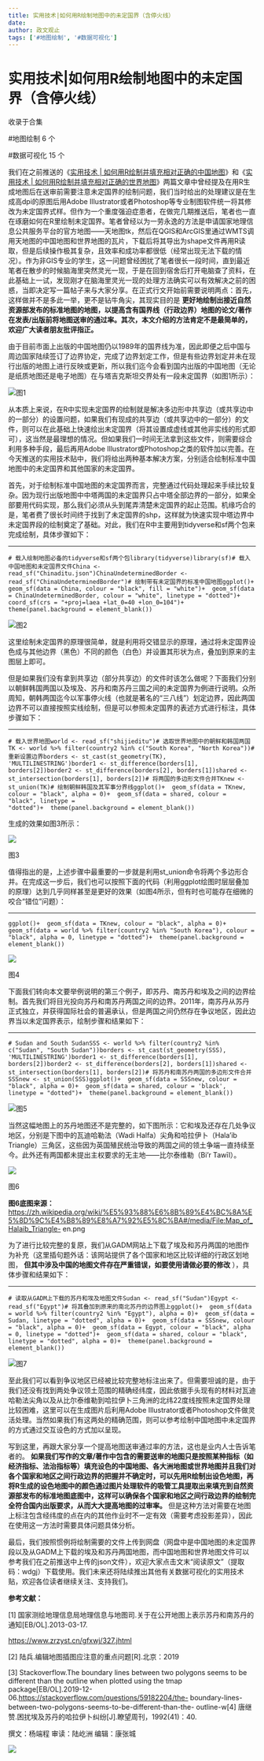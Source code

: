 ```yaml
---
title: 实用技术|如何用R绘制地图中的未定国界（含停火线）
date: 
author: 政文观止
tags: ['#地图绘制', '#数据可视化']
---
```

# 实用技术|如何用R绘制地图中的未定国界（含停火线）


收录于合集

#地图绘制 6 个

#数据可视化 15 个

我们在之前推送的《[实用技术 |
如何用R绘制并填充相对正确的中国地图](http://mp.weixin.qq.com/s?__biz=MzI5ODY0MTQ1OA==&mid=2247488841&idx=1&sn=e160998fbc3b1ed3aab291c1114dcc27&chksm=eca3e414dbd46d028588f39940203e0beb4da7fe263ed9d589f40fd43a435402cf2ef0d648e5&scene=21#wechat_redirect)》和《[实用技术
|
如何用R绘制并填充相对正确的世界地图](http://mp.weixin.qq.com/s?__biz=MzI5ODY0MTQ1OA==&mid=2247488243&idx=1&sn=1934769d74dff81e24a07b12688c27cb&chksm=eca3e3aedbd46ab8fdb72def06ae5af91ebaa0866f87a0bcf662693270eab5360a554a6a1d0a&scene=21#wechat_redirect)》两篇文章中曾经提及在用R生成地图后在送审前需要注意未定国界的绘制问题，我们当时给出的处理建议是在生成高dpi的原图后用Adobe
Illustrator或者Photoshop等专业制图软件统一将其修改为未定国界式样。但作为一个重度强迫症患者，在做完几期推送后，笔者也一直在琢磨如何在R里绘制未定国界。笔者曾经以为一劳永逸的方法是申请国家地理信息公共服务平台的官方地图——天地图tk，然后在QGIS和ArcGIS里通过WMTS调用天地图的中国地图和世界地图的瓦片，下载后将其导出为shape文件再用R读取，但是后续操作极其复杂，且效率和成功率都很低（经常出现无法下载的情况）。作为非GIS专业的学生，这一问题曾经困扰了笔者很长一段时间，直到最近笔者在散步的时候脑海里突然灵光一现，于是在回到宿舍后打开电脑查了资料，在此基础上一试，发现刚才在脑海里灵光一现的处理方法确实可以有效解决之前的困惑，当即决定写一篇帖子来与大家分享。在正式行文开始前需要说明两点：首先，这样做并不是多此一举，更不是钻牛角尖，其现实目的是
**更好地绘制出接近自然资源部发布的标准地图的地图，以提高含有国界线（行政边界）地图的论文/著作在发表/出版前将地图送审的通过率。其次，本文介绍的方法肯定不是最简单的，欢迎广大读者朋友批评指正。**

  

由于目前市面上出版的中国地图仍以1989年的国界线为准，因此即便之后中国与周边国家陆续签订了边界协定，完成了边界划定工作，但是有些边界划定并未在现行出版的地图上进行反映或更新，所以我们迄今会看到国内出版的中国地图（无论是纸质地图还是电子地图）在与塔吉克斯坦交界处有一段未定国界（如图1所示）：

![](/images/140/2.png)图1

从本质上来说，在R中实现未定国界的绘制就是解决多边形中共享边（或共享边中的一部分）的设置问题，如果我们有现成的共享边（或共享边中的一部分）的文件，则可以在此基础上快速绘出未定国界（将其设置成虚线或其他非实线的形式即可），这当然是最理想的情况。但如果我们一时间无法拿到这些文件，则需要综合利用多种手段，最后再用Adobe
Illustrator或Photoshop之类的软件加以完善。在今天推送的实用技术贴中，我们将给出两种基本解决方案，分别适合绘制标准中国地图中的未定国界和其他国家的未定国界。  

  

首先，对于绘制标准中国地图的未定国界而言，完整通过代码处理起来手续比较复杂。因为现行出版地图中中塔两国的未定国界只占中塔全部边界的一部分，如果全部要用代码实现，那么我们必须从头到尾弄清楚未定国界的起止范围。机缘巧合的是，笔者费了很长时间终于找到了未定国界的shp，这样就为快速实现中塔边界中未定国界段的绘制奠定了基础。对此，我们在R中主要用到tidyverse和sf两个包来完成绘制，具体步骤如下：

  *   *   *   *   *   *   *   *   *   *   *   * 

    
    
    # 载入绘制地图必备的tidyverse和sf两个包library(tidyverse)library(sf)# 载入中国地图和未定国界文件China <- read_sf("Chinaditu.json")ChinaUndeterminedBorder <- read_sf("ChinaUndeterminedBorder")# 绘制带有未定国界的标准中国地图ggplot()+  geom_sf(data = China, colour = "black", fill = "white")+  geom_sf(data = ChinaUndeterminedBorder, colour = "white", linetype = "dotted")+  coord_sf(crs = "+proj=laea +lat_0=40 +lon_0=104")+  theme(panel.background = element_blank())

![](/images/140/3.png)图2

这里绘制未定国界的原理很简单，就是利用将交错显示的原理，通过将未定国界设色成与其他边界（黑色）不同的颜色（白色）并设置其形状为点，叠加到原来的主图层上即可。

  

但是如果我们没有拿到共享边（部分共享边）的文件时该怎么做呢？下面我们分别以朝鲜韩国两国以及埃及、苏丹和南苏丹三国之间的未定国界为例进行说明。众所周知，朝韩两国迄今以军事停火线（也就是著名的“三八线”）划定边界，因此两国边界不可以直接按照实线绘制，但是可以参照未定国界的表述方式进行标注，具体步骤如下：

  *   *   *   *   *   *   *   *   *   *   *   *   *   *   *   * 

    
    
    # 载入世界地图world <- read_sf("shijieditu")# 选取世界地图中的朝鲜和韩国两国TK <- world %>% filter(country2 %in% c("South Korea", "North Korea"))# 重新设置边界borders <- st_cast(st_geometry(TK), 'MULTILINESTRING')border1 <- st_difference(borders[1], borders[2])border2 <- st_difference(borders[2], borders[1])shared <- st_intersection(borders[1], borders[2])# 将两国的多边形文件合并TKnew <- st_union(TK)# 绘制朝鲜韩国及其军事分界线ggplot()+  geom_sf(data = TKnew, colour = "black", alpha = 0)+  geom_sf(data = shared, colour = "black", linetype = "dotted")+  theme(panel.background = element_blank())

生成的效果如图3所示：  

![](/images/140/4.png)

图3

  

值得指出的是，上述步骤中最重要的一步就是利用st_union命令将两个多边形合并。在完成这一步后，我们也可以按照下面的代码（利用ggplot绘图时层层叠加的原理）达到几乎同样甚至是更好的效果（如图4所示，但有时也可能存在细微的咬合“错位”问题）：

  *   *   *   * 

    
    
    ggplot()+  geom_sf(data = TKnew, colour = "black", alpha = 0)+  geom_sf(data = world %>% filter(country2 %in% "South Korea"), colour = "black", alpha = 0, linetype = "dotted")+  theme(panel.background = element_blank())

![](/images/140/5.png)

图4  

  

下面我们转向本文要举例说明的第三个例子，即苏丹、南苏丹和埃及之间的边界绘制。首先我们将目光投向苏丹和南苏丹两国之间的边界。2011年，南苏丹从苏丹正式独立，并获得国际社会的普遍承认，但是两国之间仍然存在争议地区，因此边界当以未定国界表示，绘制步骤和结果如下：

  *   *   *   *   *   *   *   *   *   *   *   * 

    
    
    # Sudan and South SudanSSS <- world %>% filter(country2 %in% c("Sudan", "South Sudan"))borders <- st_cast(st_geometry(SSS), 'MULTILINESTRING')border1 <- st_difference(borders[1], borders[2])border2 <- st_difference(borders[2], borders[1])shared <- st_intersection(borders[1], borders[2])# 将苏丹和南苏丹两国的多边形文件合并SSSnew <- st_union(SSS)ggplot()+  geom_sf(data = SSSnew, colour = "black", alpha = 0)+  geom_sf(data = shared, colour = 'black', linetype = "dotted")+  theme(panel.background = element_blank())

![](/images/140/6.png)图5

当然这幅地图上的苏丹地图还不是完整的，如下图所示：它和埃及还存在几处争议地区，分别是下图中的瓦迪哈勒法（Wadi Halfa）尖角和哈拉伊卜（Hala’ib
Triangle）三角区，这些因为英国殖民统治导致的两国之间的领土争端一直持续至今。此外还有两国都未提出主权要求的无主地——比尔泰维勒（Bi’r
Tawīl）。  

![](/images/140/7.png)

图6  

 **图6底图来源：**
https://zh.wikipedia.org/wiki/%E5%93%88%E6%8B%89%E4%BC%8A%E5%8D%9C%E4%B8%89%E8%A7%92%E5%8C%BA#/media/File:Map_of_Halaib_Triangle-
en.png  

  

为了进行比较完整的复原，我们从GADM网站上下载了埃及和苏丹两国的地图作为补充（这里插句题外话：该网站提供了各个国家和地区比较详细的行政区划地图，
**但其中涉及中国的地图文件存在严重错误，如要使用请做必要的修改** ），具体步骤和结果如下：

  *   *   *   *   *   *   *   *   *   *   * 

    
    
    # 读取从GADM上下载的苏丹和埃及地图文件Sudan <- read_sf("Sudan")Egypt <- read_sf("Egypt")# 将其叠加到原来的南北苏丹的边界图上ggplot()+  geom_sf(data = world %>% filter(country2 %in% "Egypt"), alpha = 0)+  geom_sf(data = Sudan, linetype = "dotted", alpha = 0)+  geom_sf(data = SSSnew, colour = "black", alpha = 0)+  geom_sf(data = Egypt, colour = "black", alpha = 0, linetype = "dotted")+  geom_sf(data = shared, colour = "black", linetype = "dotted", alpha = 0)+  theme(panel.background = element_blank())

![](/images/140/8.png)图7

至此我们可以看到争议地区已经被比较完整地标注出来了。但需要坦诚的是，由于我们还没有找到两处争议领土范围的精确经纬度，因此依据手头现有的材料对瓦迪哈勒法尖角以及从比尔泰维勒到哈拉伊卜三角洲的北纬22度线按照未定国界处理比较困难，这里可以在生成图片后利用Adobe
Illustrator或者Photoshop文件做灵活处理。当然如果我们有这两处的精确范围，则可以参考绘制中国地图中未定国界的方式通过交互设色的方式加以呈现。  

  

写到这里，再跟大家分享一个提高地图送审通过率的方法，这也是业内人士告诉笔者的。
**如果我们写作的文章/著作中包含的需要送审的地图只是按照某种指标（如经济指标、法治指标等）填充设色的中国地图、各大洲地图或世界地图并且我们对各个国家和地区之间行政边界的把握并不确定时，可以先用R绘制出设色地图，再将R生成的设色地图中的颜色通过图片处理软件的吸管工具提取出来填充到自然资源部发布的标准地图底图中，这样可以确保各个国家和地区之间行政边界的绘制完全符合国内出版要求，从而大大提高地图的过审率。**
但是这种方法对需要在地图上标注包含经纬度的点在内的其他作业时不一定有效（需要考虑投影差异），因此在使用这一方法时需要具体问题具体分析。  

  

最后，我们按照惯例将绘制需要的文件上传到网盘（网盘中是中国地图的未定国界段以及从GADM上下载的埃及和苏丹两国地图，而中国地图和世界地图文件可以参考我们在之前推送中上传的json文件），欢迎大家点击文末“阅读原文”（提取码：wdgj）下载使用。我们未来还将陆续推出其他有关数据可视化的实用技术贴，欢迎各位读者继续关注、支持我们。

  

 **参考文献：**

[1] 国家测绘地理信息局地理信息与地图司.关于在公开地图上表示苏丹和南苏丹的通知[EB/OL].2013-03-17.

https://www.zrzyst.cn/gfxwj/327.jhtml

[2] 陆兵.编辑地图插图应注意的重点问题[R].北京：2019

[3] Stackoverflow.The boundary lines between two polygons seems to be
different than the outline when plotted using the tmap
package[EB/OL].2019-12-06.https://stackoverflow.com/questions/59182204/the-
boundary-lines-between-two-polygons-seems-to-be-different-than-the-
outline-w[4] 唐继赞.困扰埃及苏丹的哈拉伊卜纠纷[J].瞭望周刊，1992(41)：40.  

撰文：杨端程 审读：陆屹洲 编辑：康张城

  

![](/images/140/9.jpeg)

  

